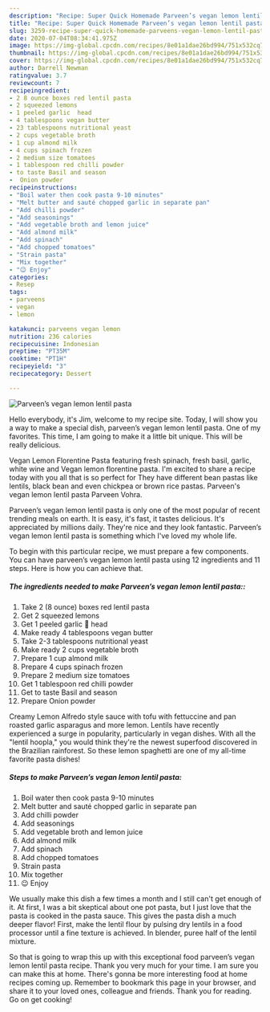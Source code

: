 ```yaml
---
description: "Recipe: Super Quick Homemade Parveen’s vegan lemon lentil pasta"
title: "Recipe: Super Quick Homemade Parveen’s vegan lemon lentil pasta"
slug: 3259-recipe-super-quick-homemade-parveens-vegan-lemon-lentil-pasta
date: 2020-07-04T08:34:41.975Z
image: https://img-global.cpcdn.com/recipes/8e01a1dae26bd994/751x532cq70/parveens-vegan-lemon-lentil-pasta-recipe-main-photo.jpg
thumbnail: https://img-global.cpcdn.com/recipes/8e01a1dae26bd994/751x532cq70/parveens-vegan-lemon-lentil-pasta-recipe-main-photo.jpg
cover: https://img-global.cpcdn.com/recipes/8e01a1dae26bd994/751x532cq70/parveens-vegan-lemon-lentil-pasta-recipe-main-photo.jpg
author: Darrell Newman
ratingvalue: 3.7
reviewcount: 7
recipeingredient:
- 2 8 ounce boxes red lentil pasta
- 2 squeezed lemons
- 1 peeled garlic  head
- 4 tablespoons vegan butter
- 23 tablespoons nutritional yeast
- 2 cups vegetable broth
- 1 cup almond milk
- 4 cups spinach frozen
- 2 medium size tomatoes
- 1 tablespoon red chilli powder
- to taste Basil and season
-  Onion powder
recipeinstructions:
- "Boil water then cook pasta 9-10 minutes"
- "Melt butter and sauté chopped garlic in separate pan"
- "Add chilli powder"
- "Add seasonings"
- "Add vegetable broth and lemon juice"
- "Add almond milk"
- "Add spinach"
- "Add chopped tomatoes"
- "Strain pasta"
- "Mix together"
- "😉 Enjoy"
categories:
- Resep
tags:
- parveens
- vegan
- lemon

katakunci: parveens vegan lemon
nutrition: 236 calories
recipecuisine: Indonesian
preptime: "PT35M"
cooktime: "PT1H"
recipeyield: "3"
recipecategory: Dessert

---
```



![Parveen’s vegan lemon lentil pasta](https://img-global.cpcdn.com/recipes/8e01a1dae26bd994/751x532cq70/parveens-vegan-lemon-lentil-pasta-recipe-main-photo.jpg)

Hello everybody, it's Jim, welcome to my recipe site. Today, I will show you a way to make a special dish, parveen’s vegan lemon lentil pasta. One of my favorites. This time, I am going to make it a little bit unique. This will be really delicious.

Vegan Lemon Florentine Pasta featuring fresh spinach, fresh basil, garlic, white wine and Vegan lemon florentine pasta. I&#39;m excited to share a recipe today with you all that is so perfect for They have different bean pastas like lentils, black bean and even chickpea or brown rice pastas. Parveen&#39;s vegan lemon lentil pasta Parveen Vohra.

Parveen’s vegan lemon lentil pasta is only one of the most popular of recent trending meals on earth. It is easy, it's fast, it tastes delicious. It's appreciated by millions daily. They're nice and they look fantastic. Parveen’s vegan lemon lentil pasta is something which I've loved my whole life.


To begin with this particular recipe, we must prepare a few components. You can have parveen’s vegan lemon lentil pasta using 12 ingredients and 11 steps. Here is how you can achieve that.

##### The ingredients needed to make Parveen’s vegan lemon lentil pasta::

1. Take 2 (8 ounce) boxes red lentil pasta
1. Get 2 squeezed lemons
1. Get 1 peeled garlic 🧄 head
1. Make ready 4 tablespoons vegan butter
1. Take 2-3 tablespoons nutritional yeast
1. Make ready 2 cups vegetable broth
1. Prepare 1 cup almond milk
1. Prepare 4 cups spinach frozen
1. Prepare 2 medium size tomatoes
1. Get 1 tablespoon red chilli powder
1. Get to taste Basil and season
1. Prepare  Onion powder


Creamy Lemon Alfredo style sauce with tofu with fettuccine and pan roasted garlic asparagus and more lemon. Lentils have recently experienced a surge in popularity, particularly in vegan dishes. With all the &#34;lentil hoopla,&#34; you would think they&#39;re the newest superfood discovered in the Brazilian rainforest. So these lemon spaghetti are one of my all-time favorite pasta dishes! 

##### Steps to make Parveen’s vegan lemon lentil pasta:

1. Boil water then cook pasta 9-10 minutes
1. Melt butter and sauté chopped garlic in separate pan
1. Add chilli powder
1. Add seasonings
1. Add vegetable broth and lemon juice
1. Add almond milk
1. Add spinach
1. Add chopped tomatoes
1. Strain pasta
1. Mix together
1. 😉 Enjoy


We usually make this dish a few times a month and I still can&#39;t get enough of it. At first, I was a bit skeptical about one pot pasta, but I just love that the pasta is cooked in the pasta sauce. This gives the pasta dish a much deeper flavor! First, make the lentil flour by pulsing dry lentils in a food processor until a fine texture is achieved. In blender, puree half of the lentil mixture. 

So that is going to wrap this up with this exceptional food parveen’s vegan lemon lentil pasta recipe. Thank you very much for your time. I am sure you can make this at home. There's gonna be more interesting food at home recipes coming up. Remember to bookmark this page in your browser, and share it to your loved ones, colleague and friends. Thank you for reading. Go on get cooking!
